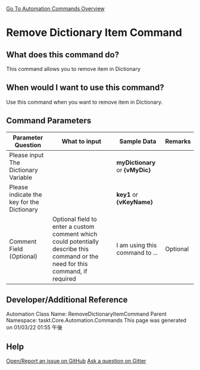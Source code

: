 <!--TITLE: Remove Dictionary Item Command -->
<!-- SUBTITLE: a command in the Dictionary Commands group. -->
[Go To Automation Commands Overview](/automation-commands.md)


# Remove Dictionary Item Command


## What does this command do?
This command allows you to remove item in Dictionary


## When would I want to use this command?
Use this command when you want to remove item in Dictionary.


## Command Parameters
| Parameter Question   	| What to input  	|  Sample Data 	| Remarks  	|
| ---                    | ---               | ---           | ---       |
|Please input The Dictionary Variable||**myDictionary** or **{vMyDic}**||
|Please indicate the key for the Dictionary||**key1** or **{vKeyName}**||
|Comment Field (Optional)|Optional field to enter a custom comment which could potentially describe this command or the need for this command, if required|I am using this command to ...|Optional|








## Developer/Additional Reference
Automation Class Name: RemoveDictionaryItemCommand
Parent Namespace: taskt.Core.Automation.Commands
This page was generated on 01/03/22 01:55 午後


## Help
[Open/Report an issue on GitHub](https://github.com/saucepleez/taskt/issues/new)
[Ask a question on Gitter](https://gitter.im/taskt-rpa/Lobby)
